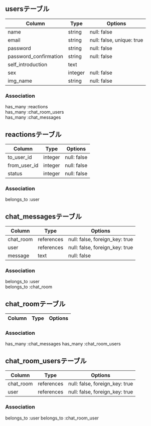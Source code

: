 ## usersテーブル

|Column|Type|Options|
|------|----|-------|
|name|string|null: false|
|email|string|null: false, unique: true|
|password|string|null: false|
|password_confirmation|string|null: false|
|self_introduction|text||
|sex|integer|null: false|
|img_name|string|null: false|

### Association

has_many :reactions  
has_many :chat_room_users  
has_many :chat_messages  

## reactionsテーブル

|Column|Type|Options|
|------|----|-------|
|to_user_id|integer|null: false|
|from_user_id|integer|null: false|
|status|integer|null: false|

### Association

belongs_to :user  

## chat_messagesテーブル

|Column|Type|Options|
|------|----|-------|
|chat_room|references|null: false, foreign_key: true|
|user|references|null: false, foreign_key: true|
|message|text|null: false|


### Association

belongs_to :user  
belongs_to :chat_room

## chat_roomテーブル

|Column|Type|Options|
|------|----|-------|

### Association

has_many :chat_messages
has_many :chat_room_users

## chat_room_usersテーブル

|Column|Type|Options|
|------|----|-------|
|chat_room|references|null: false, foreign_key: true|
|user|references|null: false, foreign_key: true|

### Association

belongs_to :user
belongs_to :chat_room_user